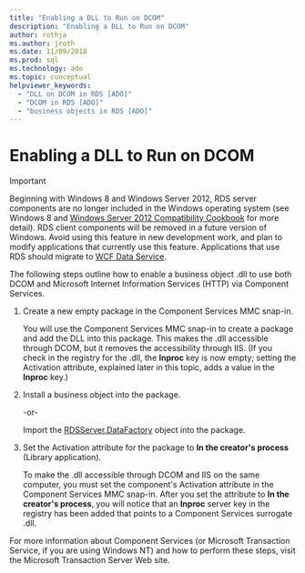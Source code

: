 ```yaml
---
title: "Enabling a DLL to Run on DCOM"
description: "Enabling a DLL to Run on DCOM"
author: rothja
ms.author: jroth
ms.date: 11/09/2018
ms.prod: sql
ms.technology: ado
ms.topic: conceptual
helpviewer_keywords:
  - "DLL on DCOM in RDS [ADO]"
  - "DCOM in RDS [ADO]"
  - "business objects in RDS [ADO]"
---
```

# Enabling a DLL to Run on DCOM
> [!IMPORTANT]
>  Beginning with Windows 8 and Windows Server 2012, RDS server components are no longer included in the Windows operating system (see Windows 8 and [Windows Server 2012 Compatibility Cookbook](https://www.microsoft.com/download/details.aspx?id=27416) for more detail). RDS client components will be removed in a future version of Windows. Avoid using this feature in new development work, and plan to modify applications that currently use this feature. Applications that use RDS should migrate to [WCF Data Service](/dotnet/framework/wcf/).  
  
 The following steps outline how to enable a business object .dll to use both DCOM and Microsoft Internet Information Services (HTTP) via Component Services.  
  
1.  Create a new empty package in the Component Services MMC snap-in.  
  
     You will use the Component Services MMC snap-in to create a package and add the DLL into this package. This makes the .dll accessible through DCOM, but it removes the accessibility through IIS. (If you check in the registry for the .dll, the **Inproc** key is now empty; setting the Activation attribute, explained later in this topic, adds a value in the **Inproc** key.)  
  
2.  Install a business object into the package.  
  
     -or-  
  
     Import the [RDSServer.DataFactory](../../reference/rds-api/datafactory-object-rdsserver.md) object into the package.  
  
3.  Set the Activation attribute for the package to **In the creator's process** (Library application).  
  
     To make the .dll accessible through DCOM and IIS on the same computer, you must set the component's Activation attribute in the Component Services MMC snap-in. After you set the attribute to **In the creator's process**, you will notice that an **Inproc** server key in the registry has been added that points to a Component Services surrogate .dll.  
  
 For more information about Component Services (or Microsoft Transaction Service, if you are using Windows NT) and how to perform these steps, visit the Microsoft Transaction Server Web site.